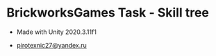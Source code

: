 # BrickworksGames Task - Skill tree

- Made with Unity 2020.3.11f1
- [pirotexnic27@yandex.ru]

   [pirotexnic27@yandex.ru]: <pirotexnic27@yandex.ru>